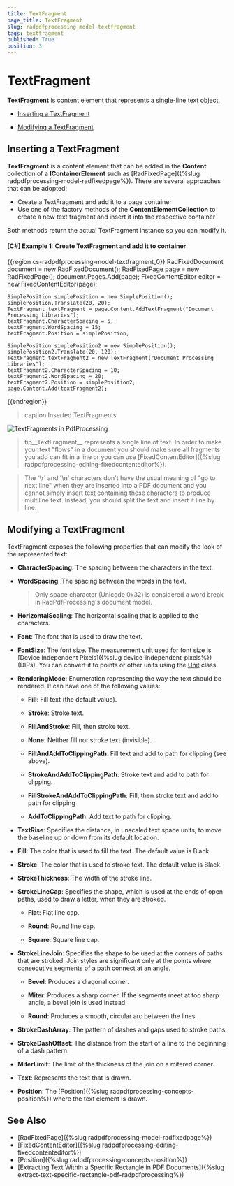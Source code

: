 ```yaml
---
title: TextFragment
page_title: TextFragment
slug: radpdfprocessing-model-textfragment
tags: textfragment
published: True
position: 3
---
```


# TextFragment
__TextFragment__ is content element that represents а single-line text object.    

* [Inserting a TextFragment](#inserting-a-textfragment)

* [Modifying a TextFragment](#modifying-a-textfragment) 

## Inserting a TextFragment

__TextFragment__ is a content element that can be added in the __Content__ collection of a __IContainerElement__ such as [RadFixedPage]({%slug radpdfprocessing-model-radfixedpage%}). There are several approaches that can be adopted:

* Create a TextFragment and add it to a page container
* Use one of the factory methods of the __ContentElementCollection__ to create a new text fragment and insert it into the respective container

 Both methods return the actual TextFragment instance so you can modify it.

#### __[C#] Example 1: Create TextFragment and add it to container__

{{region cs-radpdfprocessing-model-textfragment_0}}
	RadFixedDocument document = new RadFixedDocument();
	RadFixedPage page = new RadFixedPage();
	document.Pages.Add(page);
	FixedContentEditor editor = new FixedContentEditor(page);

	SimplePosition simplePosition = new SimplePosition();
	simplePosition.Translate(20, 20);
	TextFragment textFragment = page.Content.AddTextFragment("Document Processing Libraries");
	textFragment.CharacterSpacing = 5;
	textFragment.WordSpacing = 15;
	textFragment.Position = simplePosition;

	SimplePosition simplePosition2 = new SimplePosition();
	simplePosition2.Translate(20, 120);
	TextFragment textFragment2 = new TextFragment("Document Processing Libraries");
	textFragment2.CharacterSpacing = 10;
	textFragment2.WordSpacing = 20;
	textFragment2.Position = simplePosition2;
	page.Content.Add(textFragment2);
{{endregion}}

>caption Inserted TextFragments

![TextFragments in PdfProcessing](images/radpdfprocessing-model-textfragment.png)  

>tip__TextFragment__ represents a single line of text. In order to make your text "flows" in a document you should make sure all fragments you add can fit in a line or you can use [FixedContentEditor]({%slug radpdfprocessing-editing-fixedcontenteditor%}).
          
>The '\r' and '\n' characters don't have the usual meaning of "go to next line" when they are inserted into a PDF document and you cannot simply insert text containing these characters to produce multiline text. Instead, you should split the text and insert it line by line. 


## Modifying a TextFragment

TextFragment exposes the following properties that can modify the look of the represented text:
        

* __CharacterSpacing__: The spacing between the characters in the text.
            

* __WordSpacing__: The spacing between the words in the text.
            

	>Only space character (Unicode 0x32) is considered a word break in RadPdfProcessing's document model.
              

* __HorizontalScaling__: The horizontal scaling that is applied to the characters.
            

* __Font__: The font that is used to draw the text.
            

* __FontSize__: The font size. The measurement unit used for font size is [Device Independent Pixels]({%slug device-independent-pixels%}) (DIPs). You can convert it to points or other units using the [Unit](https://docs.telerik.com/devtools/document-processing/api/Telerik.Windows.Documents.Media.Unit.html) class.
            

* __RenderingMode__: Enumeration representing the way the text should be rendered. It can have one of the following values:
            

	* __Fill__: Fill text (the default value).
	            
	
	* __Stroke__: Stroke text.
	            
	
	* __FillAndStroke__: Fill, then stroke text.
	            
	
	* __None__: Neither fill nor stroke text (invisible).
	            
	
	* __FillAndAddToClippingPath__: Fill text and add to path for clipping (see above).
	            
	
	* __StrokeAndAddToClippingPath__: Stroke text and add to path for clipping.
	           
	
	* __FillStrokeAndAddToClippingPath__: Fill, then stroke text and add to path for clipping
	            
	
	* __AddToClippingPath__: Add text to path for clipping.
            

* __TextRise__: Specifies the distance, in unscaled text space units, to move the baseline up or down from its default location.
            

* __Fill__: The color that is used to fill the text. The default value is Black.
            

* __Stroke__: The color that is used to stroke text. The default value is Black.
                        

* __StrokeThickness__: The width of the stroke line.
            

* __StrokeLineCap__: Specifies the shape, which is used at the ends of open paths, used to draw a letter, when they are stroked.
            

	* __Flat__: Flat line cap.
	
	* __Round__: Round line cap.

	* __Square__: Square line cap.
                

* __StrokeLineJoin__: Specifies the shape to be used at the corners of paths that are stroked. Join styles are significant only at the points where consecutive segments of a path connect at an angle.
            

	* __Bevel__: Produces a diagonal corner.
	            
	
	* __Miter__: Produces a sharp corner. If the segments meet at too sharp angle, a bevel join is used instead.
	            
	
	* __Round__: Produces a smooth, circular arc between the lines.
                

* __StrokeDashArray__: The pattern of dashes and gaps used to stroke paths.
            

* __StrokeDashOffset__: The distance from the start of a line to the beginning of a dash pattern.
            

* __MiterLimit__: The limit of the thickness of the join on a mitered corner.


* __Text__: Represents the text that is drawn.
            

* __Position__: The [Position]({%slug radpdfprocessing-concepts-position%}) where the text element is drawn.
            

## See Also

 * [RadFixedPage]({%slug radpdfprocessing-model-radfixedpage%})
 * [FixedContentEditor]({%slug radpdfprocessing-editing-fixedcontenteditor%})
 * [Position]({%slug radpdfprocessing-concepts-position%})
 * [Extracting Text Within a Specific Rectangle in PDF Documents]({%slug extract-text-specific-rectangle-pdf-radpdfprocessing%})
